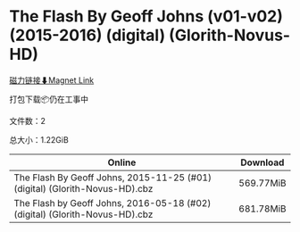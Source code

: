 # The Flash By Geoff Johns (v01-v02) (2015-2016) (digital) (Glorith-Novus-HD)

[磁力链接⬇Magnet Link](magnet:?xt=urn:btih:046f19de3a7cc9ed96f0838ef946c397e50788a0&dn=The%20Flash%20By%20Geoff%20Johns%20%28v01-v02%29%20%282015-2016%29%20%28digital%29%20%28Glorith-Novus-HD%29)

打包下载📦仍在工事中

文件数：2

总大小：1.22GiB

Online | Download
--- | ---
The Flash By Geoff Johns, 2015-11-25 (#01) (digital) (Glorith-Novus-HD).cbz | 569.77MiB
The Flash by Geoff Johns, 2016-05-18 (#02) (digital) (Glorith-Novus-HD).cbz | 681.78MiB
